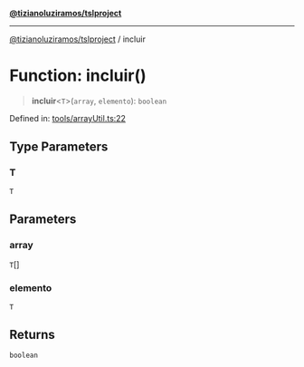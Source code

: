 [**@tizianoluziramos/tslproject**](../README.md)

***

[@tizianoluziramos/tslproject](../globals.md) / incluir

# Function: incluir()

> **incluir**\<`T`\>(`array`, `elemento`): `boolean`

Defined in: [tools/arrayUtil.ts:22](https://github.com/tizianoluziramos/TypeScript-Lenguage-Proyect/blob/1a68252d6a31602ecc3346fe4bed87bd01ab43ff/src/tools/arrayUtil.ts#L22)

## Type Parameters

### T

`T`

## Parameters

### array

`T`[]

### elemento

`T`

## Returns

`boolean`
